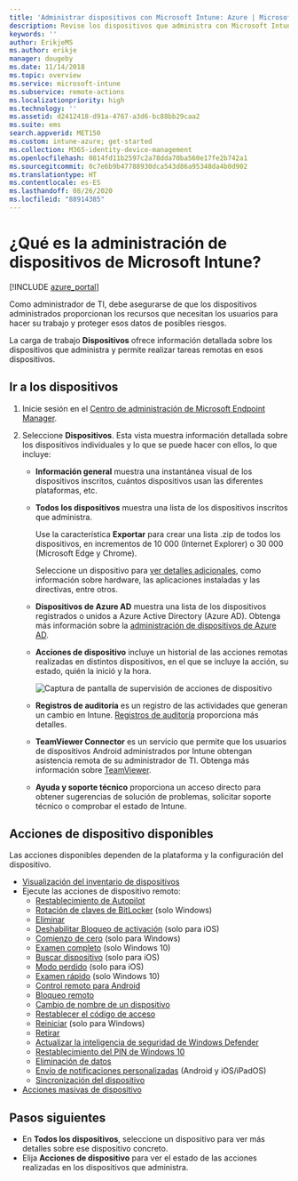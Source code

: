 ```yaml
---
title: 'Administrar dispositivos con Microsoft Intune: Azure | Microsoft Docs'
description: Revise los dispositivos que administra con Microsoft Intune, incluida la exportación de una lista de dispositivos a formato csv, vea los dispositivos unidos a Azure Active Directory, revise un registro de cambio de acciones en el dispositivo, use TeamViewer Connector para permitir que los administradores de TI solucionen problemas de dispositivos Android de forma remota y vea todas las acciones que se pueden ejecutar en los dispositivos.
keywords: ''
author: ErikjeMS
ms.author: erikje
manager: dougeby
ms.date: 11/14/2018
ms.topic: overview
ms.service: microsoft-intune
ms.subservice: remote-actions
ms.localizationpriority: high
ms.technology: ''
ms.assetid: d2412418-d91a-4767-a3d6-bc88bb29caa2
ms.suite: ems
search.appverid: MET150
ms.custom: intune-azure; get-started
ms.collection: M365-identity-device-management
ms.openlocfilehash: 0814fd11b2597c2a78dda70ba560e17fe2b742a1
ms.sourcegitcommit: 0c7e6b9b47788930dca543d86a95348da4b0d902
ms.translationtype: HT
ms.contentlocale: es-ES
ms.lasthandoff: 08/26/2020
ms.locfileid: "88914385"
---
```

# <a name="what-is-microsoft-intune-device-management"></a>¿Qué es la administración de dispositivos de Microsoft Intune?

[!INCLUDE [azure_portal](../includes/azure_portal.md)]

Como administrador de TI, debe asegurarse de que los dispositivos administrados proporcionan los recursos que necesitan los usuarios para hacer su trabajo y proteger esos datos de posibles riesgos.

La carga de trabajo **Dispositivos** ofrece información detallada sobre los dispositivos que administra y permite realizar tareas remotas en esos dispositivos.

## <a name="get-to-your-devices"></a>Ir a los dispositivos

1. Inicie sesión en el [Centro de administración de Microsoft Endpoint Manager](https://go.microsoft.com/fwlink/?linkid=2109431).
3. Seleccione **Dispositivos**. Esta vista muestra información detallada sobre los dispositivos individuales y lo que se puede hacer con ellos, lo que incluye:

   - **Información general** muestra una instantánea visual de los dispositivos inscritos, cuántos dispositivos usan las diferentes plataformas, etc.
   - **Todos los dispositivos** muestra una lista de los dispositivos inscritos que administra.

     Use la característica **Exportar** para crear una lista .zip de todos los dispositivos, en incrementos de 10 000 (Internet Explorer) o 30 000 (Microsoft Edge y Chrome).

     Seleccione un dispositivo para [ver detalles adicionales](device-inventory.md), como información sobre hardware, las aplicaciones instaladas y las directivas, entre otros.

   - **Dispositivos de Azure AD** muestra una lista de los dispositivos registrados o unidos a Azure Active Directory (Azure AD). Obtenga más información sobre la [administración de dispositivos de Azure AD](/azure/active-directory/device-management-introduction).
   - **Acciones de dispositivo** incluye un historial de las acciones remotas realizadas en distintos dispositivos, en el que se incluye la acción, su estado, quién la inició y la hora.

     ![Captura de pantalla de supervisión de acciones de dispositivo](./media/device-management/monitor-device-actions.png)

   - **Registros de auditoría** es un registro de las actividades que generan un cambio en Intune. [Registros de auditoría](../fundamentals/monitor-audit-logs.md) proporciona más detalles.
   - **TeamViewer Connector** es un servicio que permite que los usuarios de dispositivos Android administrados por Intune obtengan asistencia remota de su administrador de TI. Obtenga más información sobre [TeamViewer](teamviewer-support.md).
   - **Ayuda y soporte técnico** proporciona un acceso directo para obtener sugerencias de solución de problemas, solicitar soporte técnico o comprobar el estado de Intune.

## <a name="available-device-actions"></a>Acciones de dispositivo disponibles
Las acciones disponibles dependen de la plataforma y la configuración del dispositivo.

- [Visualización del inventario de dispositivos](device-inventory.md)
- Ejecute las acciones de dispositivo remoto:
  - [Restablecimiento de Autopilot](/windows/deployment/windows-autopilot/windows-autopilot-reset#reset-devices-with-remote-windows-autopilot-reset)
  - [Rotación de claves de BitLocker](../protect/encrypt-devices.md#rotate-bitlocker-recovery-keys) (solo Windows)
  - [Eliminar](devices-wipe.md#delete-devices-from-the-intune-portal)
  - [Deshabilitar Bloqueo de activación](device-activation-lock-disable.md) (solo para iOS)
  - [Comienzo de cero](device-fresh-start.md) (solo para Windows)
  - [Examen completo](../configuration/device-restrictions-windows-10.md#microsoft-defender-antivirus) (solo Windows 10)
  - [Buscar dispositivo](device-locate.md) (solo para iOS)
  - [Modo perdido](device-lost-mode.md) (solo para iOS)
  - [Examen rápido](../configuration/device-restrictions-windows-10.md#microsoft-defender-antivirus) (solo Windows 10)
  - [Control remoto para Android](teamviewer-support.md)
  - [Bloqueo remoto](device-remote-lock.md)
  - [Cambio de nombre de un dispositivo](device-rename.md)
  - [Restablecer el código de acceso](device-passcode-reset.md)
  - [Reiniciar](device-restart.md) (solo para Windows)
  - [Retirar](devices-wipe.md#retire)
  - [Actualizar la inteligencia de seguridad de Windows Defender](/windows/security/threat-protection/windows-defender-antivirus/manage-protection-updates-windows-defender-antivirus)
  - [Restablecimiento del PIN de Windows 10](device-windows-pin-reset.md)
  - [Eliminación de datos](devices-wipe.md#wipe)
  - [Envío de notificaciones personalizadas](custom-notifications.md#send-a-custom-notification-to-a-single-device) (Android y iOS/iPadOS)
  - [Sincronización del dispositivo](device-sync.md)
- [Acciones masivas de dispositivo](bulk-device-actions.md)

## <a name="next-steps"></a>Pasos siguientes

- En **Todos los dispositivos**, seleccione un dispositivo para ver más detalles sobre ese dispositivo concreto.
- Elija **Acciones de dispositivo** para ver el estado de las acciones realizadas en los dispositivos que administra.